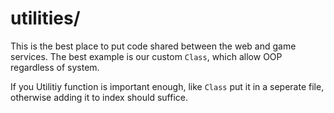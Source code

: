# utilities/

This is the best place to put code shared between the web and game services. The best example is our custom `Class`, which allow OOP regardless of system.

If you Utilitiy function is important enough, like `Class` put it in a seperate file, otherwise adding it to index should suffice.
